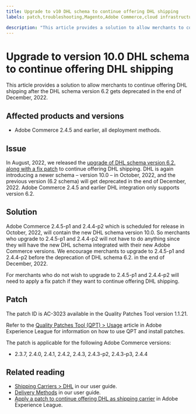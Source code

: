 ```yaml
---
title: Upgrade to v10 DHL schema to continue offering DHL shipping
labels: patch,troubleshooting,Magento,Adobe Commerce,cloud infrastructure,on-premises,DHL,v10 schema,2.3.7, 2.4.0, 2.4.1, 2.4.2, 2.4.3, 2.4.3-p2, 2.4.3-p3, 2.4.4

description: "This article provides a solution to allow merchants to continue offering DHL shipping after the DHL schema 6.2 gets deprecated by upgrading to schema 10.0 or by applying the AC-3023 patch."
---
```


# Upgrade to version 10.0 DHL schema to continue offering DHL shipping

This article provides a solution to allow merchants to continue offering DHL shipping after the DHL schema version 6.2 gets deprecated in the end of December, 2022.

## Affected products and versions

* Adobe Commerce 2.4.5 and earlier, all deployment methods.

## Issue

In August, 2022, we released the [upgrade of DHL schema version 6.2. along with a fix patch](https://experienceleague.adobe.com/docs/commerce-knowledge-base/kb/troubleshooting/miscellaneous/adobe-commerce-dhl-upgrade-patch.html?lang=en) to continue offering DHL shipping. DHL is again introducing a newer schema – version 10.0 – in October, 2022, and the previous version (6.2 schema) will get deprecated in the end of December, 2022. Adobe Commerce 2.4.5 and earlier DHL integration only supports version 6.2.

## Solution

Adobe Commerce 2.4.5-p1 and 2.4.4-p2 which is scheduled for release in October, 2022, will contain the new DHL schema version 10.0. So merchants who upgrade to 2.4.5-p1 and 2.4.4-p2 will not have to do anything since they will have the new DHL schema integrated with their new Adobe Commerce versions. We encourage merchants to upgrade to 2.4.5-p1 and 2.4.4-p2 before the deprecation of DHL schema 6.2. in the end of December, 2022.

For merchants who do not wish to upgrade to 2.4.5-p1 and 2.4.4-p2 will need to apply a fix patch if they want to continue offering DHL shipping.

## Patch

The patch ID is AC-3023 available in the Quality Patches Tool version 1.1.21.

Refer to the [Quality Patches Tool (QPT) > Usage](https://experienceleague.adobe.com/docs/commerce-operations/tools/quality-patches-tool/usage.html) article in Adobe Experience League for information on how to use QPT and install patches.

The patch is applicable for the following Adobe Commerce versions:

* 2.3.7, 2.4.0, 2.4.1, 2.4.2, 2.4.3, 2.4.3-p2, 2.4.3-p3, 2.4.4

## Related reading

* [Shipping Carriers > DHL](https://docs.magento.com/user-guide/shipping/dhl.html) in our user guide.
* [Delivery Methods](https://docs.magento.com/user-guide/configuration/sales/delivery-methods.html) in our user guide.
* [Apply a patch to continue offering DHL as shipping carrier](https://experienceleague.adobe.com/docs/commerce-knowledge-base/kb/troubleshooting/miscellaneous/adobe-commerce-dhl-upgrade-patch.html?lang=en) in Adobe Experience League.
